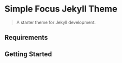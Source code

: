 # Simple Focus Jekyll Theme

> A starter theme for Jekyll development.


## Requirements


## Getting Started
